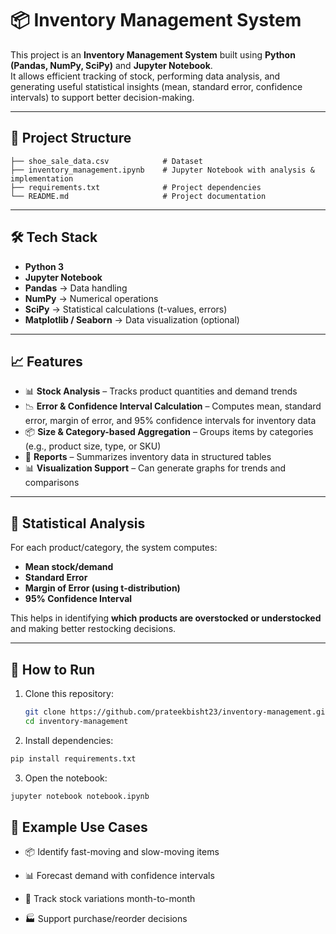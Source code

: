 # 📦 Inventory Management System

This project is an **Inventory Management System** built using **Python (Pandas, NumPy, SciPy)** and **Jupyter Notebook**.  
It allows efficient tracking of stock, performing data analysis, and generating useful statistical insights (mean, standard error, confidence intervals) to support better decision-making.

---

## 📂 Project Structure

```plaintext
├── shoe_sale_data.csv            # Dataset
├── inventory_management.ipynb    # Jupyter Notebook with analysis & implementation
├── requirements.txt              # Project dependencies
└── README.md                     # Project documentation
```

---

## 🛠️ Tech Stack
- **Python 3**
- **Jupyter Notebook**
- **Pandas** → Data handling
- **NumPy** → Numerical operations
- **SciPy** → Statistical calculations (t-values, errors)
- **Matplotlib / Seaborn** → Data visualization (optional)

---

## 📈 Features
- 📊 **Stock Analysis** – Tracks product quantities and demand trends  
- 📉 **Error & Confidence Interval Calculation** – Computes mean, standard error, margin of error, and 95% confidence intervals for inventory data  
- 📦 **Size & Category-based Aggregation** – Groups items by categories (e.g., product size, type, or SKU)  
- 📑 **Reports** – Summarizes inventory data in structured tables  
- 📊 **Visualization Support** – Can generate graphs for trends and comparisons  

---

## 🧮 Statistical Analysis
For each product/category, the system computes:
- **Mean stock/demand**
- **Standard Error**
- **Margin of Error (using t-distribution)**
- **95% Confidence Interval**

This helps in identifying **which products are overstocked or understocked** and making better restocking decisions.

---

## 🚀 How to Run
1. Clone this repository:
   ```bash
   git clone https://github.com/prateekbisht23/inventory-management.git
   cd inventory-management
   ```
2. Install dependencies:
```bash
pip install requirements.txt
```
3. Open the notebook:

```bash
jupyter notebook notebook.ipynb
```


## 📌 Example Use Cases
- 📦 Identify fast-moving and slow-moving items

- 📊 Forecast demand with confidence intervals

- 🔎 Track stock variations month-to-month

- 🏭 Support purchase/reorder decisions
